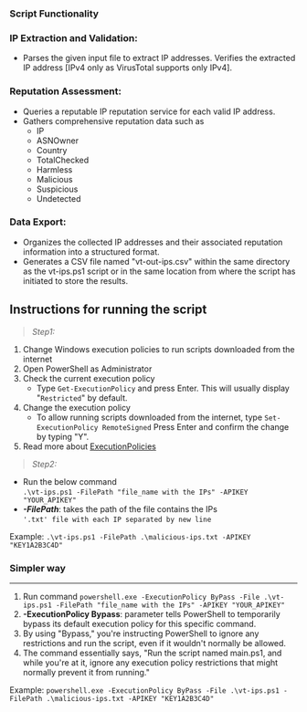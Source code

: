 ### Script Functionality

### IP Extraction and Validation:

- Parses the given input file to extract IP addresses. Verifies the extracted IP address [IPv4 only as VirusTotal supports only IPv4].

### Reputation Assessment:

- Queries a reputable IP reputation service for each valid IP address.
- Gathers comprehensive reputation data such as
  - IP
  - ASNOwner
  - Country
  - TotalChecked
  - Harmless
  - Malicious
  - Suspicious
  - Undetected

### Data Export:

- Organizes the collected IP addresses and their associated reputation information into a structured format.
- Generates a CSV file named "vt-out-ips.csv" within the same directory as the vt-ips.ps1 script or in the same location from where the script has initiated to store the results.

## Instructions for running the script

> _Step1:_

1.  Change Windows execution policies to run scripts downloaded from the internet
2.  Open PowerShell as Administrator
3.  Check the current execution policy
    - Type `Get-ExecutionPolicy` and press Enter. This will usually display "`Restricted`" by default.
4.  Change the execution policy
    - To allow running scripts downloaded from the internet, type `Set-ExecutionPolicy RemoteSigned` Press Enter and confirm the change by typing "Y".
5.  Read more about [ExecutionPolicies](https://learn.microsoft.com/en-us/powershell/module/microsoft.powershell.core/about/about_execution_policies?view=powershell-5.1)

> _Step2:_

- Run the below command  
  `.\vt-ips.ps1 -FilePath "file_name with the IPs" -APIKEY "YOUR_APIKEY"`
- **_-FilePath_**: takes the path of the file contains the IPs  
   `'.txt' file with each IP separated by new line`

Example: `.\vt-ips.ps1 -FilePath .\malicious-ips.txt -APIKEY "KEY1A2B3C4D"`

### Simpler way

---

1. Run command `powershell.exe -ExecutionPolicy ByPass -File .\vt-ips.ps1 -FilePath "file_name with the IPs" -APIKEY "YOUR_APIKEY"`
2. **-ExecutionPolicy Bypass**: parameter tells PowerShell to temporarily bypass its default execution policy for this specific command.
3. By using "Bypass," you're instructing PowerShell to ignore any restrictions and run the script, even if it wouldn't normally be allowed.
4. The command essentially says, "Run the script named main.ps1, and while you're at it, ignore any execution policy restrictions that might normally prevent it from running."

Example: `powershell.exe -ExecutionPolicy ByPass -File .\vt-ips.ps1 -FilePath .\malicious-ips.txt -APIKEY "KEY1A2B3C4D"`
